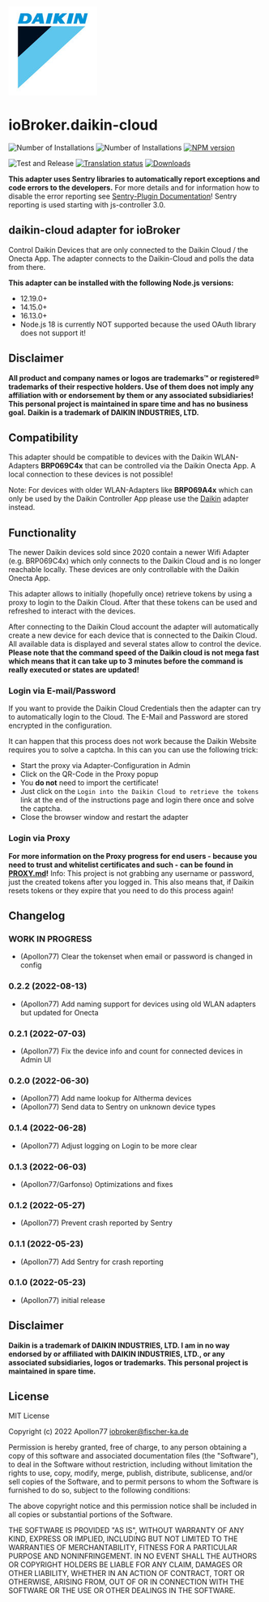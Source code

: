 ![Logo](admin/daikin-cloud.jpg)
# ioBroker.daikin-cloud

![Number of Installations](http://iobroker.live/badges/daikin-cloud-installed.svg)
![Number of Installations](http://iobroker.live/badges/daikin-cloud-stable.svg)
[![NPM version](http://img.shields.io/npm/v/iobroker.daikin-cloud.svg)](https://www.npmjs.com/package/iobroker.daikin-cloud)

![Test and Release](https://github.com/Apollon77/iobroker.daikin-cloud/workflows/Test%20and%20Release/badge.svg)
[![Translation status](https://weblate.iobroker.net/widgets/adapters/-/daikin-cloud/svg-badge.svg)](https://weblate.iobroker.net/engage/adapters/?utm_source=widget)
[![Downloads](https://img.shields.io/npm/dm/iobroker.daikin-cloud.svg)](https://www.npmjs.com/package/iobroker.daikin-cloud)

**This adapter uses Sentry libraries to automatically report exceptions and code errors to the developers.** For more details and for information how to disable the error reporting see [Sentry-Plugin Documentation](https://github.com/ioBroker/plugin-sentry#plugin-sentry)! Sentry reporting is used starting with js-controller 3.0.

## daikin-cloud adapter for ioBroker

Control Daikin Devices that are only connected to the Daikin Cloud / the Onecta App. The adapter connects to the Daikin-Cloud and polls the data from there. 

**This adapter can be installed with the following Node.js versions:**
* 12.19.0+
* 14.15.0+
* 16.13.0+
* Node.js 18 is currently NOT supported because the used OAuth library does not support it!


## Disclaimer
**All product and company names or logos are trademarks™ or registered® trademarks of their respective holders. Use of them does not imply any affiliation with or endorsement by them or any associated subsidiaries! This personal project is maintained in spare time and has no business goal.**
**Daikin is a trademark of DAIKIN INDUSTRIES, LTD.**

## Compatibility

This adapter should be compatible to devices with the Daikin WLAN-Adapters **BRP069C4x** that can be controlled via the Daikin Onecta App. A local connection to these devices is not possible!

Note: For devices with older WLAN-Adapters like **BRP069A4x** which can only be used by the Daikin Controller App please use the [Daikin](https://github.com/Apollon77/ioBroker.daikin) adapter instead.

## Functionality

The newer Daikin devices sold since 2020 contain a newer Wifi Adapter (e.g. BRP069C4x) which only connects to the Daikin Cloud and is no longer reachable locally. These devices are only controllable with the Daikin Onecta App.

This adapter allows to initially (hopefully once) retrieve tokens by using a proxy to login to the Daikin Cloud. After that these tokens can be used and refreshed to interact with the devices.

After connecting to the Daikin Cloud account the adapter will automatically create a new device for each device that is connected to the Daikin Cloud. All available data is displayed and several states allow to control the device.
**Please note that the command speed of the Daikin cloud is not mega fast which means that it can take up to 3 minutes before the command is really executed or states are updated!**

### Login via E-mail/Password

If you want to provide the Daikin Cloud Credentials then the adapter can try to automatically login to the Cloud. The E-Mail and Password are stored encrypted in the configuration.

It can happen that this process does not work because the Daikin Website requires you to solve a captcha. In this can you can use the following trick:
* Start the proxy via Adapter-Configuration in Admin
* Click on the QR-Code in the Proxy popup
* You **do not** need to import the certificate!
* Just click on the `Login into the Daikin Cloud to retrieve the tokens` link at the end of the instructions page and login there once and solve the captcha.
* Close the browser window and restart the adapter

### Login via Proxy

**For more information on the Proxy progress for end users - because you need to trust and whitelist certificates and such - can be found in [PROXY.md](PROXY.md)!**
Info: This project is not grabbing any username or password, just the created tokens after you logged in. This also means that, if Daikin resets tokens or they expire that you need to do this process again!

## Changelog

### __WORK IN PROGRESS__
* (Apollon77) Clear the tokenset when email or password is changed in config

### 0.2.2 (2022-08-13)
* (Apollon77) Add naming support for devices using old WLAN adapters but updated for Onecta

### 0.2.1 (2022-07-03)
* (Apollon77) Fix the device info and count for connected devices in Admin UI

### 0.2.0 (2022-06-30)
* (Apollon77) Add name lookup for Altherma devices
* (Apollon77) Send data to Sentry on unknown device types

### 0.1.4 (2022-06-28)
* (Apollon77) Adjust logging on Login to be more clear

### 0.1.3 (2022-06-03)
* (Apollon77/Garfonso) Optimizations and fixes

### 0.1.2 (2022-05-27)
* (Apollon77) Prevent crash reported by Sentry

### 0.1.1 (2022-05-23)
* (Apollon77) Add Sentry for crash reporting

### 0.1.0 (2022-05-23)
* (Apollon77) initial release

## Disclaimer
**Daikin is a trademark of DAIKIN INDUSTRIES, LTD. I am in no way endorsed by or affiliated with DAIKIN INDUSTRIES, LTD., or any associated subsidiaries, logos or trademarks. This personal project is maintained in spare time.**

## License
MIT License

Copyright (c) 2022 Apollon77 <iobroker@fischer-ka.de>

Permission is hereby granted, free of charge, to any person obtaining a copy
of this software and associated documentation files (the "Software"), to deal
in the Software without restriction, including without limitation the rights
to use, copy, modify, merge, publish, distribute, sublicense, and/or sell
copies of the Software, and to permit persons to whom the Software is
furnished to do so, subject to the following conditions:

The above copyright notice and this permission notice shall be included in all
copies or substantial portions of the Software.

THE SOFTWARE IS PROVIDED "AS IS", WITHOUT WARRANTY OF ANY KIND, EXPRESS OR
IMPLIED, INCLUDING BUT NOT LIMITED TO THE WARRANTIES OF MERCHANTABILITY,
FITNESS FOR A PARTICULAR PURPOSE AND NONINFRINGEMENT. IN NO EVENT SHALL THE
AUTHORS OR COPYRIGHT HOLDERS BE LIABLE FOR ANY CLAIM, DAMAGES OR OTHER
LIABILITY, WHETHER IN AN ACTION OF CONTRACT, TORT OR OTHERWISE, ARISING FROM,
OUT OF OR IN CONNECTION WITH THE SOFTWARE OR THE USE OR OTHER DEALINGS IN THE
SOFTWARE.

